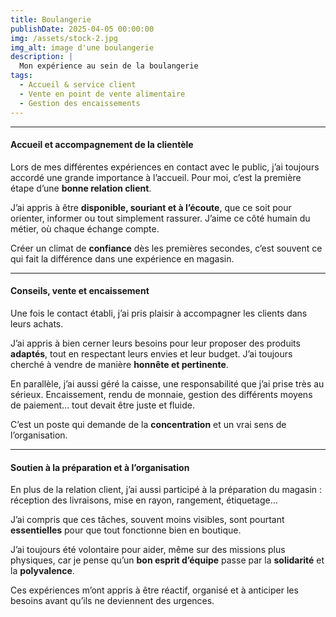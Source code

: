 ```yaml
---
title: Boulangerie 
publishDate: 2025-04-05 00:00:00
img: /assets/stock-2.jpg
img_alt: image d'une boulangerie
description: |
  Mon expérience au sein de la boulangerie
tags:
  - Accueil & service client
  - Vente en point de vente alimentaire
  - Gestion des encaissements 
---
```

---
#### Accueil et accompagnement de la clientèle

Lors de mes différentes expériences en contact avec le public, j’ai toujours accordé une grande importance à l’accueil. Pour moi, c’est la première étape d’une **bonne relation client**. 

J’ai appris à être **disponible, souriant et à l’écoute**, que ce soit pour orienter, informer ou tout simplement rassurer. J’aime ce côté humain du métier, où chaque échange compte. 

Créer un climat de **confiance** dès les premières secondes, c’est souvent ce qui fait la différence dans une expérience en magasin.

---

#### Conseils, vente et encaissement

Une fois le contact établi, j’ai pris plaisir à accompagner les clients dans leurs achats.  

J’ai appris à bien cerner leurs besoins pour leur proposer des produits **adaptés**, tout en respectant leurs envies et leur budget. J’ai toujours cherché à vendre de manière **honnête et pertinente**.

En parallèle, j’ai aussi géré la caisse, une responsabilité que j’ai prise très au sérieux. Encaissement, rendu de monnaie, gestion des différents moyens de paiement… tout devait être juste et fluide. 

C’est un poste qui demande de la **concentration** et un vrai sens de l’organisation.

---

#### Soutien à la préparation et à l’organisation

En plus de la relation client, j’ai aussi participé à la préparation du magasin : réception des livraisons, mise en rayon, rangement, étiquetage… 

J’ai compris que ces tâches, souvent moins visibles, sont pourtant **essentielles** pour que tout fonctionne bien en boutique.

J’ai toujours été volontaire pour aider, même sur des missions plus physiques, car je pense qu’un **bon esprit d’équipe** passe par la **solidarité** et la **polyvalence**. 

Ces expériences m’ont appris à être réactif, organisé et à anticiper les besoins avant qu’ils ne deviennent des urgences.